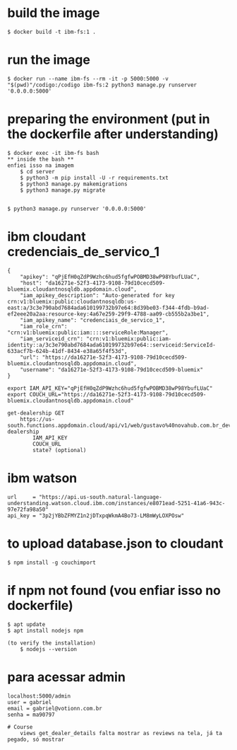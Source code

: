 # build the image
    $ docker build -t ibm-fs:1 .

# run the image
    $ docker run --name ibm-fs --rm -it -p 5000:5000 -v "$(pwd)"/codigo:/codigo ibm-fs:2 python3 manage.py runserver '0.0.0.0:5000'

# preparing the environment (put in the dockerfile after understanding)
    $ docker exec -it ibm-fs bash
    ** inside the bash **
    enfiei isso na imagem
        $ cd server
        $ python3 -m pip install -U -r requirements.txt
        $ python3 manage.py makemigrations
        $ python3 manage.py migrate
    
    
    $ python3 manage.py runserver '0.0.0.0:5000'

# ibm cloudant credenciais_de_servico_1
    {
        "apikey": "qPjEfH0qZdP9Wzhc6hud5fgfwPOBMD38wP98YbufLUaC",
        "host": "da16271e-52f3-4173-9108-79d10cecd509-bluemix.cloudantnosqldb.appdomain.cloud",
        "iam_apikey_description": "Auto-generated for key crn:v1:bluemix:public:cloudantnosqldb:us-east:a/3c3e790abd7684ada610199732b97e64:8d39be03-f344-4fdb-b9ad-ef2eee20a2aa:resource-key:4a67e259-29f9-4788-aa09-cb555b2a3be1",
        "iam_apikey_name": "credenciais_de_servico_1",
        "iam_role_crn": "crn:v1:bluemix:public:iam::::serviceRole:Manager",
        "iam_serviceid_crn": "crn:v1:bluemix:public:iam-identity::a/3c3e790abd7684ada610199732b97e64::serviceid:ServiceId-633acf7b-624b-41df-8434-e38a65f4f53d",
        "url": "https://da16271e-52f3-4173-9108-79d10cecd509-bluemix.cloudantnosqldb.appdomain.cloud",
        "username": "da16271e-52f3-4173-9108-79d10cecd509-bluemix"
    }

    export IAM_API_KEY="qPjEfH0qZdP9Wzhc6hud5fgfwPOBMD38wP98YbufLUaC"
    export COUCH_URL="https://da16271e-52f3-4173-9108-79d10cecd509-bluemix.cloudantnosqldb.appdomain.cloud"

    get-dealership GET
        https://us-south.functions.appdomain.cloud/api/v1/web/gustavo%40novahub.com.br_dev/default/get-dealership
            IAM_API_KEY
            COUCH_URL
            state? (optional)

# ibm watson
    url     = "https://api.us-south.natural-language-understanding.watson.cloud.ibm.com/instances/e8071ead-5251-41a6-943c-97e72fa98a50"
    api_key = "3p2jYBbZFMYZ1n2jDTxpqWkmA4Bo73-LM8mWyLOXPOsw"

# to upload database.json to cloudant
    $ npm install -g couchimport

# if npm not found (vou enfiar isso no dockerfile)
    $ apt update
    $ apt install nodejs npm

    (to verify the installation)
        $ nodejs --version

# para acessar admin
    localhost:5000/admin
    user = gabriel
    email = gabriel@votionn.com.br
    senha = ma90797

    # Course
        views get_dealer_details falta mostrar as reviews na tela, já ta pegado, só mostrar
